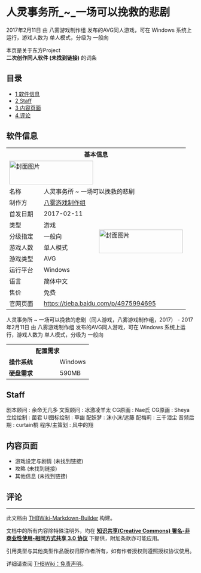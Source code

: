 # 人灵事务所_~_一场可以挽救的悲剧

<!-- source html: G:\repos\THBWiki-Markdown-Builder\THBWikiMarkdown\Temp\main\5\56\ns0%3A%E4%BA%BA%E7%81%B5%E4%BA%8B%E5%8A%A1%E6%89%80_%7E_%E4%B8%80%E5%9C%BA%E5%8F%AF%E4%BB%A5%E6%8C%BD%E6%95%91%E7%9A%84%E6%82%B2%E5%89%A7.html -->

2017年2月11日 由 八雾游戏制作组  发布的AVG同人游戏，可在 Windows 系统上运行，游戏人数为 单人模式，分级为 一般向

本页是关于东方Project  
 **二次创作同人软件 (未找到链接)** 的词条
## 目录

- [1 软件信息](#软件信息)
- [2 Staff](#Staff)
- [3 内容页面](#内容页面)
- [4 评论](#评论)




## 软件信息

<table><tbody><tr><th colspan="3">基本信息</th></tr><tr><td class="cover-artwork-mobile" colspan="2"><a href="./文件-人灵事务所_~_一场可以挽救的悲剧封面.jpg.md" class="image" title="封面图片"><img alt="封面图片" src="https://upload.thwiki.cc/thumb/0/0e/%E4%BA%BA%E7%81%B5%E4%BA%8B%E5%8A%A1%E6%89%80_~_%E4%B8%80%E5%9C%BA%E5%8F%AF%E4%BB%A5%E6%8C%BD%E6%95%91%E7%9A%84%E6%82%B2%E5%89%A7%E5%B0%81%E9%9D%A2.jpg/224px-%E4%BA%BA%E7%81%B5%E4%BA%8B%E5%8A%A1%E6%89%80_~_%E4%B8%80%E5%9C%BA%E5%8F%AF%E4%BB%A5%E6%8C%BD%E6%95%91%E7%9A%84%E6%82%B2%E5%89%A7%E5%B0%81%E9%9D%A2.jpg" decoding="async" loading="lazy" width="224" height="63" srcset="https://upload.thwiki.cc/thumb/0/0e/%E4%BA%BA%E7%81%B5%E4%BA%8B%E5%8A%A1%E6%89%80_~_%E4%B8%80%E5%9C%BA%E5%8F%AF%E4%BB%A5%E6%8C%BD%E6%95%91%E7%9A%84%E6%82%B2%E5%89%A7%E5%B0%81%E9%9D%A2.jpg/336px-%E4%BA%BA%E7%81%B5%E4%BA%8B%E5%8A%A1%E6%89%80_~_%E4%B8%80%E5%9C%BA%E5%8F%AF%E4%BB%A5%E6%8C%BD%E6%95%91%E7%9A%84%E6%82%B2%E5%89%A7%E5%B0%81%E9%9D%A2.jpg 1.5x, https://upload.thwiki.cc/thumb/0/0e/%E4%BA%BA%E7%81%B5%E4%BA%8B%E5%8A%A1%E6%89%80_~_%E4%B8%80%E5%9C%BA%E5%8F%AF%E4%BB%A5%E6%8C%BD%E6%95%91%E7%9A%84%E6%82%B2%E5%89%A7%E5%B0%81%E9%9D%A2.jpg/448px-%E4%BA%BA%E7%81%B5%E4%BA%8B%E5%8A%A1%E6%89%80_~_%E4%B8%80%E5%9C%BA%E5%8F%AF%E4%BB%A5%E6%8C%BD%E6%95%91%E7%9A%84%E6%82%B2%E5%89%A7%E5%B0%81%E9%9D%A2.jpg 2x" data-file-width="639" data-file-height="179"></a></td>
</tr><tr><td class="label">名称</td><td colspan="2"> 人灵事务所 ~ 一场可以挽救的悲剧 </td></tr><tr><td class="label">制作方</td><td><a href="./八雾游戏制作组.md" title="八雾游戏制作组">八雾游戏制作组</a></td><td class="cover-artwork" rowspan="8" style="min-width:224px;"><a href="./文件-人灵事务所_~_一场可以挽救的悲剧封面.jpg.md" class="image" title="封面图片"><img alt="封面图片" src="https://upload.thwiki.cc/thumb/0/0e/%E4%BA%BA%E7%81%B5%E4%BA%8B%E5%8A%A1%E6%89%80_~_%E4%B8%80%E5%9C%BA%E5%8F%AF%E4%BB%A5%E6%8C%BD%E6%95%91%E7%9A%84%E6%82%B2%E5%89%A7%E5%B0%81%E9%9D%A2.jpg/224px-%E4%BA%BA%E7%81%B5%E4%BA%8B%E5%8A%A1%E6%89%80_~_%E4%B8%80%E5%9C%BA%E5%8F%AF%E4%BB%A5%E6%8C%BD%E6%95%91%E7%9A%84%E6%82%B2%E5%89%A7%E5%B0%81%E9%9D%A2.jpg" decoding="async" loading="lazy" width="224" height="63" srcset="https://upload.thwiki.cc/thumb/0/0e/%E4%BA%BA%E7%81%B5%E4%BA%8B%E5%8A%A1%E6%89%80_~_%E4%B8%80%E5%9C%BA%E5%8F%AF%E4%BB%A5%E6%8C%BD%E6%95%91%E7%9A%84%E6%82%B2%E5%89%A7%E5%B0%81%E9%9D%A2.jpg/336px-%E4%BA%BA%E7%81%B5%E4%BA%8B%E5%8A%A1%E6%89%80_~_%E4%B8%80%E5%9C%BA%E5%8F%AF%E4%BB%A5%E6%8C%BD%E6%95%91%E7%9A%84%E6%82%B2%E5%89%A7%E5%B0%81%E9%9D%A2.jpg 1.5x, https://upload.thwiki.cc/thumb/0/0e/%E4%BA%BA%E7%81%B5%E4%BA%8B%E5%8A%A1%E6%89%80_~_%E4%B8%80%E5%9C%BA%E5%8F%AF%E4%BB%A5%E6%8C%BD%E6%95%91%E7%9A%84%E6%82%B2%E5%89%A7%E5%B0%81%E9%9D%A2.jpg/448px-%E4%BA%BA%E7%81%B5%E4%BA%8B%E5%8A%A1%E6%89%80_~_%E4%B8%80%E5%9C%BA%E5%8F%AF%E4%BB%A5%E6%8C%BD%E6%95%91%E7%9A%84%E6%82%B2%E5%89%A7%E5%B0%81%E9%9D%A2.jpg 2x" data-file-width="639" data-file-height="179"></a></td>
</tr><tr><td class="label">首发日期</td><td>2017-02-11</td></tr><tr><td class="label">类型</td><td>游戏</td></tr><tr><td class="label">分级指定</td><td>一般向</td></tr><tr><td class="label">游戏人数</td><td>单人模式</td></tr><tr><td class="label">游戏类型</td><td>AVG</td></tr><tr><td class="label">运行平台</td><td>Windows</td></tr><tr><td class="label">语言</td><td>简体中文</td></tr><tr><td class="label">售价</td><td>免费</td></tr>
<tr><td class="label">官网页面</td><td colspan="2"><a rel="nofollow" class="external free" href="https://tieba.baidu.com/p/4975994695">https://tieba.baidu.com/p/4975994695</a></td></tr></tbody></table>

人灵事务所 ~ 一场可以挽救的悲剧（同人游戏，八雾游戏制作组，2017） - 2017年2月11日 由 八雾游戏制作组  发布的AVG同人游戏，可在 Windows 系统上运行，游戏人数为 单人模式，分级为 一般向
  
  

  


<table>
<tbody><tr><th colspan="2">配置需求</th></tr>
<tr><td style="width:120px;padding-left:7px;"><b>操作系统</b></td><td>Windows</td></tr><tr><td style="width:120px;padding-left:7px;"><b>硬盘需求</b></td><td>590MB</td></tr>
</tbody></table>


## Staff
剧本顾问
: 余命无几多
文案顾问
: 冰激凌羊太
CG原画
: Nae氏
CG原画
: Sheya
立绘绘制
: 菌君
UI图标绘制
: 草幽
配妖梦
: 沫小沫/远藤
配梅莉
: 三千泪尘
音频后期
: curtain桐
程序/主策划
: 风中的翔

## 内容页面
- 游戏设定与剧情 (未找到链接)
- 攻略 (未找到链接)
- 其他信息 (未找到链接)

## 评论




---

此文档由 [THBWiki-Markdown-Builder](https://github.com/Delsin-Yu/THBWiki-Markdown-Builder) 构建。

文档中的所有内容除特殊注明外，均在 [**知识共享(Creative Commons) 署名-非商业性使用-相同方式共享 3.0 协议**](https://creativecommons.org/licenses/by-sa/3.0/deed.zh-hans) 下提供，附加条款亦可能应用。

引用类型与其他类型作品版权归原作者所有，如有作者授权则遵照授权协议使用。

详细请查阅 [THBWiki：免责声明](https://thbwiki.cc/THBWiki:%E5%85%8D%E8%B4%A3%E5%A3%B0%E6%98%8E)。

